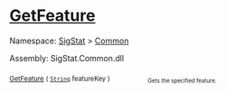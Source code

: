 # [GetFeature](./Signature-100663436.md)

Namespace: [SigStat]() > [Common](./../README.md)

Assembly: SigStat.Common.dll

<sub>[GetFeature](./Signature-100663436.md) ( [`String`](https://docs.microsoft.com/en-us/dotnet/api/System.String) featureKey )</sub>&nbsp; &nbsp; &nbsp; &nbsp; &nbsp; &nbsp; &nbsp; &nbsp; &nbsp;<sub><sub>Gets the specified feature.</sub></sub>
